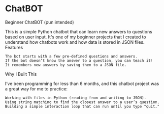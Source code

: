 # ChatBOT
Beginner ChatBOT (pun intended)


This is a simple Python chatbot that can learn new answers to questions based on user input. It's one of my beginner projects that I created to understand how chatbots work and how data is stored in JSON files.
Features

    The bot starts with a few pre-defined questions and answers.
    If the bot doesn’t know the answer to a question, you can teach it!
    It remembers new answers by saving them to a JSON file.

Why I Built This

I’ve been programming for less than 6 months, and this chatbot project was a great way for me to practice:

    Working with files in Python (reading from and writing to JSON).
    Using string matching to find the closest answer to a user’s question.
    Building a simple interaction loop that can run until you type "quit."
